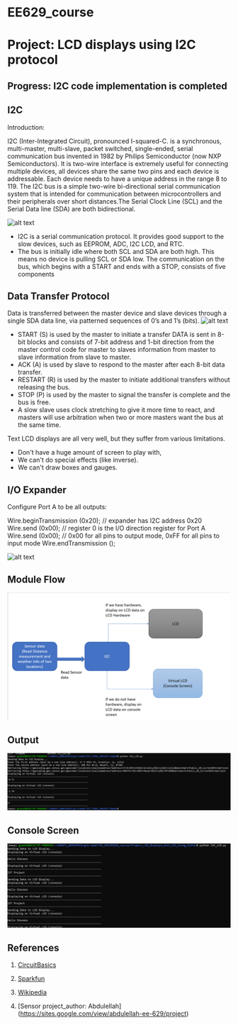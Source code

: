 # EE629_course

# Project: LCD displays using I2C protocol

## Progress: I2C code implementation is completed

## I2C
Introduction:

I2C (Inter-Integrated Circuit), pronounced I-squared-C. is a synchronous, multi-master, multi-slave, packet switched, single-ended, serial communication bus invented in 1982 by Philips Semiconductor (now NXP Semiconductors). It is two-wire interface is extremely useful for connecting multiple devices, all devices share the same two pins and each device is addressable. Each device needs to have a unique address in the range 8 to 119. The I2C bus is a simple two-wire bi-directional serial communication system that is intended for communication between microcontrollers and their peripherals over short distances.The Serial Clock Line (SCL) and the Serial Data line (SDA) are both bidirectional.

![alt text](https://www.analog.com/-/media/analog/en/landing-pages/technical-articles/i2c-primer-what-is-i2c-part-1-/36684.png?la=en&w=900)

- I2C is a serial communication protocol. It provides good support to the slow devices, such as EEPROM, ADC, I2C LCD, and RTC.
- The bus is initially idle where both SCL and SDA are both high. This means no device is pulling SCL or SDA low. The communication on the bus, which begins with a START and ends with a STOP, consists of five components

## Data Transfer Protocol
Data is transferred between the master device and slave devices through a single SDA data line, via patterned sequences of 0’s and 1’s (bits).
![alt text](https://www.electronicshub.org/wp-content/uploads/2018/02/Basics-of-I2C-Communication-Data-Transfer-Protocol.jpg)

- START (S) is used by the master to initiate a transfer DATA is sent in 8-bit blocks and consists of 7-bit address and 1-bit direction from the master control code for master to slaves information from master to slave information from slave to master. 
- ACK (A) is used by slave to respond to the master after each 8-bit data transfer.
- RESTART (R) is used by the master to initiate additional transfers without releasing the bus. 
- STOP (P) is used by the master to signal the transfer is complete and the bus is free.
- A slow slave uses clock stretching to give it more time to react, and masters will use arbitration when two or more masters want the bus at the same time.

Text LCD displays are all very well, but they suffer from various limitations.

- Don't have a huge amount of screen to play with, 
- We can't do special effects (like inverse).
- We can't draw boxes and gauges.

## I/O Expander
Configure Port A to be all outputs:

Wire.beginTransmission (0x20);  // expander has I2C address 0x20
Wire.send (0x00);   // register 0 is the I/O direction register for Port A
Wire.send (0x00);   //  0x00 for all pins to output mode, 0xFF for all pins to input mode
Wire.endTransmission (); 

![alt text](https://pi.lbbcdn.com/wp-content/uploads/2016/09/Raspberry-Pi-LCD-16x2-Circuit-Diagram-v1.png)

## Module Flow
![alt text](https://github.com/gousemoodhin/EE629_course/blob/master/Project_LCD_Displays_With_I2C_Using_Python/images/image_4.PNG)

## Output
![alt text](https://github.com/gousemoodhin/EE629_course/blob/master/Project_LCD_Displays_With_I2C_Using_Python/images/image_3.PNG)

## Console Screen
![alt text](https://github.com/gousemoodhin/EE629_course/blob/master/Project_LCD_Displays_With_I2C_Using_Python/images/image_1.PNG)

## References
1) [CircuitBasics](https://www.circuitbasics.com/basics-of-the-i2c-communication-protocol/#:~:text=I2C%20is%20a%20serial%20communication,always%20controlled%20by%20the%20master.)

2) [Sparkfun](https://learn.sparkfun.com/tutorials/i2c/all)

3) [Wikipedia](https://en.wikipedia.org/wiki/I%C2%B2C)

4) [Sensor project_author: Abdulellah] (https://sites.google.com/view/abdulellah-ee-629/project)

